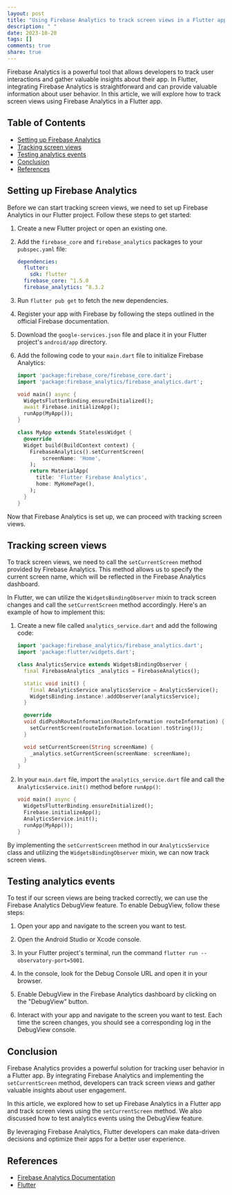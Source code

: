 ```yaml
---
layout: post
title: "Using Firebase Analytics to track screen views in a Flutter app"
description: " "
date: 2023-10-20
tags: []
comments: true
share: true
---
```


Firebase Analytics is a powerful tool that allows developers to track user interactions and gather valuable insights about their app. In Flutter, integrating Firebase Analytics is straightforward and can provide valuable information about user behavior. In this article, we will explore how to track screen views using Firebase Analytics in a Flutter app.

## Table of Contents
- [Setting up Firebase Analytics](#setting-up-firebase-analytics)
- [Tracking screen views](#tracking-screen-views)
- [Testing analytics events](#testing-analytics-events)
- [Conclusion](#conclusion)
- [References](#references)

## Setting up Firebase Analytics

Before we can start tracking screen views, we need to set up Firebase Analytics in our Flutter project. Follow these steps to get started:

1. Create a new Flutter project or open an existing one.

2. Add the `firebase_core` and `firebase_analytics` packages to your `pubspec.yaml` file:

   ```yaml
   dependencies:
     flutter:
       sdk: flutter
     firebase_core: ^1.5.0
     firebase_analytics: ^8.3.2
   ```

3. Run `flutter pub get` to fetch the new dependencies.

4. Register your app with Firebase by following the steps outlined in the official Firebase documentation.

5. Download the `google-services.json` file and place it in your Flutter project's `android/app` directory.

6. Add the following code to your `main.dart` file to initialize Firebase Analytics:

   ```dart
   import 'package:firebase_core/firebase_core.dart';
   import 'package:firebase_analytics/firebase_analytics.dart';

   void main() async {
     WidgetsFlutterBinding.ensureInitialized();
     await Firebase.initializeApp();
     runApp(MyApp());
   }

   class MyApp extends StatelessWidget {
     @override
     Widget build(BuildContext context) {
       FirebaseAnalytics().setCurrentScreen(
           screenName: 'Home',
       );
       return MaterialApp(
         title: 'Flutter Firebase Analytics',
         home: MyHomePage(),
       );
     }
   }
   ```

Now that Firebase Analytics is set up, we can proceed with tracking screen views.

## Tracking screen views

To track screen views, we need to call the `setCurrentScreen` method provided by Firebase Analytics. This method allows us to specify the current screen name, which will be reflected in the Firebase Analytics dashboard.

In Flutter, we can utilize the `WidgetsBindingObserver` mixin to track screen changes and call the `setCurrentScreen` method accordingly. Here's an example of how to implement this:

1. Create a new file called `analytics_service.dart` and add the following code:

   ```dart
   import 'package:firebase_analytics/firebase_analytics.dart';
   import 'package:flutter/widgets.dart';

   class AnalyticsService extends WidgetsBindingObserver {
     final FirebaseAnalytics _analytics = FirebaseAnalytics();

     static void init() {
       final AnalyticsService analyticsService = AnalyticsService();
       WidgetsBinding.instance!.addObserver(analyticsService);
     }

     @override
     void didPushRouteInformation(RouteInformation routeInformation) {
       setCurrentScreen(routeInformation.location!.toString());
     }

     void setCurrentScreen(String screenName) {
       _analytics.setCurrentScreen(screenName: screenName);
     }
   }
   ```

2. In your `main.dart` file, import the `analytics_service.dart` file and call the `AnalyticsService.init()` method before `runApp()`:

   ```dart
   void main() async {
     WidgetsFlutterBinding.ensureInitialized();
     Firebase.initializeApp();
     AnalyticsService.init();
     runApp(MyApp());
   }
   ```

By implementing the `setCurrentScreen` method in our `AnalyticsService` class and utilizing the `WidgetsBindingObserver` mixin, we can now track screen views.

## Testing analytics events

To test if our screen views are being tracked correctly, we can use the Firebase Analytics DebugView feature. To enable DebugView, follow these steps:

1. Open your app and navigate to the screen you want to test.

2. Open the Android Studio or Xcode console.

3. In your Flutter project's terminal, run the command `flutter run --observatory-port=5001`.

4. In the console, look for the Debug Console URL and open it in your browser.

5. Enable DebugView in the Firebase Analytics dashboard by clicking on the "DebugView" button.

6. Interact with your app and navigate to the screen you want to test. Each time the screen changes, you should see a corresponding log in the DebugView console.

## Conclusion

Firebase Analytics provides a powerful solution for tracking user behavior in a Flutter app. By integrating Firebase Analytics and implementing the `setCurrentScreen` method, developers can track screen views and gather valuable insights about user engagement.

In this article, we explored how to set up Firebase Analytics in a Flutter app and track screen views using the `setCurrentScreen` method. We also discussed how to test analytics events using the DebugView feature.

By leveraging Firebase Analytics, Flutter developers can make data-driven decisions and optimize their apps for a better user experience.

## References
- [Firebase Analytics Documentation](https://firebase.google.com/docs/analytics)
- [Flutter](https://flutter.dev/)